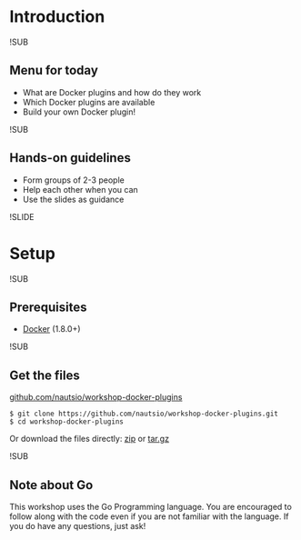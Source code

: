 # Introduction

!SUB
## Menu for today
- What are Docker plugins and how do they work
- Which Docker plugins are available
- Build your own Docker plugin!

!SUB
## Hands-on guidelines
- Form groups of 2-3 people
- Help each other when you can
- Use the slides as guidance


!SLIDE
# Setup

!SUB
## Prerequisites
- [Docker](https://docs.docker.com/installation) (1.8.0+)

!SUB
## Get the files

[github.com/nautsio/workshop-docker-plugins](https://github.com/nautsio/workshop-docker-plugins)
```
$ git clone https://github.com/nautsio/workshop-docker-plugins.git
$ cd workshop-docker-plugins
```
Or download the files directly: [zip](https://github.com/nautsio/workshop-docker-plugins/archive/master.zip) or [tar.gz](https://github.com/nautsio/workshop-docker-plugins/archive/master.tar.gz)

!SUB
## Note about Go
This workshop uses the Go Programming language. You are encouraged to follow along with the code even if you are not familiar with the language. If you do have any questions, just ask!
